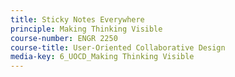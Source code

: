 ```yaml
---
title: Sticky Notes Everywhere
principle: Making Thinking Visible
course-number: ENGR 2250
course-title: User-Oriented Collaborative Design
media-key: 6_UOCD_Making Thinking Visible
---
```

